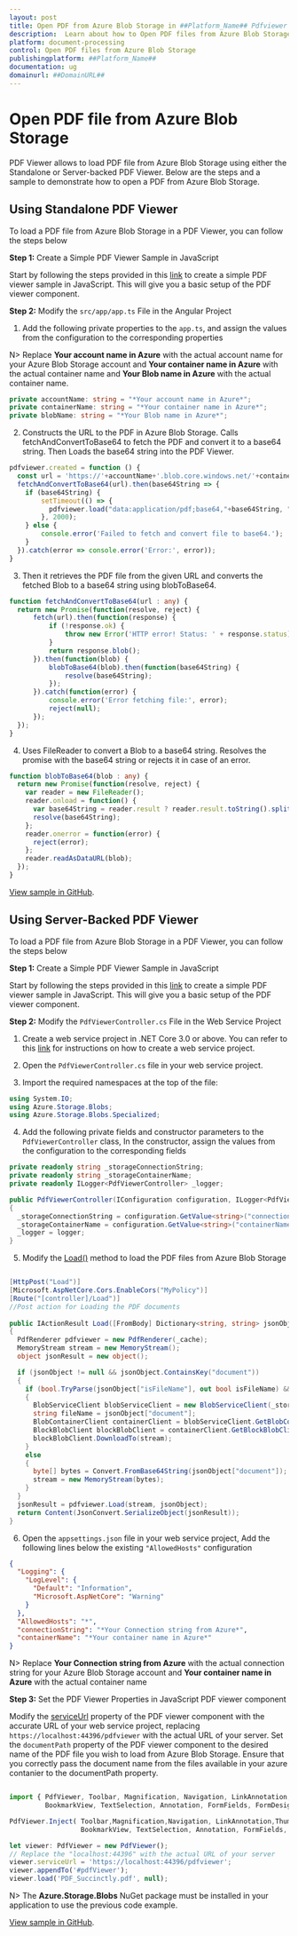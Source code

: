 ```yaml
---
layout: post
title: Open PDF from Azure Blob Storage in ##Platform_Name## Pdfviewer | Syncfusion
description:  Learn about how to Open PDF files from Azure Blob Storage in ##Platform_Name## Pdfviewer control of Syncfusion Essential JS 2 and more details.
platform: document-processing
control: Open PDF files from Azure Blob Storage
publishingplatform: ##Platform_Name##
documentation: ug
domainurl: ##DomainURL##
---
```


# Open PDF file from Azure Blob Storage

PDF Viewer allows to load PDF file from Azure Blob Storage using either the Standalone or Server-backed PDF Viewer. Below are the steps and a sample to demonstrate how to open a PDF from Azure Blob Storage.

## Using Standalone PDF Viewer

To load a PDF file from Azure Blob Storage in a PDF Viewer, you can follow the steps below

**Step 1:** Create a Simple PDF Viewer Sample in JavaScript

Start by following the steps provided in this [link](https://help.syncfusion.com/document-processing/pdf/pdf-viewer/javascript-es5/getting-started) to create a simple PDF viewer sample in JavaScript. This will give you a basic setup of the PDF viewer component.

**Step 2:** Modify the `src/app/app.ts` File in the Angular Project

1. Add the following private properties to the `app.ts`, and assign the values from the configuration to the corresponding properties

N> Replace **Your account name in Azure** with the actual account name for your Azure Blob Storage account and **Your container name in Azure** with the actual container name and **Your Blob name in Azure** with the actual container name.

```typescript
private accountName: string = "*Your account name in Azure*";
private containerName: string = "*Your container name in Azure*";
private blobName: string = "*Your Blob name in Azure*";
```

2. Constructs the URL to the PDF in Azure Blob Storage. Calls fetchAndConvertToBase64 to fetch the PDF and convert it to a base64 string. Then Loads the base64 string into the PDF Viewer.

```typescript
pdfviewer.created = function () {
  const url = 'https://'+accountName+'.blob.core.windows.net/'+containerName+'/'+blobName;
  fetchAndConvertToBase64(url).then(base64String => {
    if (base64String) {
        setTimeout(() => {
          pdfviewer.load("data:application/pdf;base64,"+base64String, "");
        }, 2000);
    } else {
        console.error('Failed to fetch and convert file to base64.');
    }
  }).catch(error => console.error('Error:', error));
}
```

3. Then it retrieves the PDF file from the given URL and converts the fetched Blob to a base64 string using blobToBase64.

```typescript
function fetchAndConvertToBase64(url : any) {
  return new Promise(function(resolve, reject) {
      fetch(url).then(function(response) {
          if (!response.ok) {
              throw new Error('HTTP error! Status: ' + response.status);
          }
          return response.blob();
      }).then(function(blob) {
          blobToBase64(blob).then(function(base64String) {
              resolve(base64String);
          });
      }).catch(function(error) {
          console.error('Error fetching file:', error);
          reject(null);
      });
  });
}
```

4. Uses FileReader to convert a Blob to a base64 string. Resolves the promise with the base64 string or rejects it in case of an error.

```typescript
function blobToBase64(blob : any) {
  return new Promise(function(resolve, reject) {
    var reader = new FileReader();
    reader.onload = function() {
      var base64String = reader.result ? reader.result.toString().split(',')[1] : '';
      resolve(base64String);
    };
    reader.onerror = function(error) {
      reject(error);
    };
    reader.readAsDataURL(blob);
  });
}
```

[View sample in GitHub](https://github.com/SyncfusionExamples/open-save-pdf-documents-in-azure-blob-storage/tree/master/Open%20and%20Save%20PDF%20in%20Azure%20Blob%20Storage%20using%20Standalone).

## Using Server-Backed PDF Viewer

To load a PDF file from Azure Blob Storage in a PDF Viewer, you can follow the steps below

**Step 1:** Create a Simple PDF Viewer Sample in JavaScript

Start by following the steps provided in this [link](https://help.syncfusion.com/document-processing/pdf/pdf-viewer/javascript-es5/getting-started) to create a simple PDF viewer sample in JavaScript. This will give you a basic setup of the PDF viewer component.

**Step 2:** Modify the `PdfViewerController.cs` File in the Web Service Project

1. Create a web service project in .NET Core 3.0 or above. You can refer to this [link](https://www.syncfusion.com/kb/11063/how-to-create-pdf-viewer-web-service-in-net-core-3-0-and-above) for instructions on how to create a web service project.

2. Open the `PdfViewerController.cs` file in your web service project.

3. Import the required namespaces at the top of the file:

```csharp
using System.IO;
using Azure.Storage.Blobs;
using Azure.Storage.Blobs.Specialized;
```

4. Add the following private fields and constructor parameters to the `PdfViewerController` class, In the constructor, assign the values from the configuration to the corresponding fields

```csharp
private readonly string _storageConnectionString;
private readonly string _storageContainerName;
private readonly ILogger<PdfViewerController> _logger;

public PdfViewerController(IConfiguration configuration, ILogger<PdfViewerController> logger)
{
  _storageConnectionString = configuration.GetValue<string>("connectionString");
  _storageContainerName = configuration.GetValue<string>("containerName");
  _logger = logger;
}
```

5. Modify the [Load()](https://ej2.syncfusion.com/documentation/api/pdfviewer/#load) method to load the PDF files from  Azure Blob Storage

```csharp

[HttpPost("Load")]
[Microsoft.AspNetCore.Cors.EnableCors("MyPolicy")]
[Route("[controller]/Load")]
//Post action for Loading the PDF documents 
 
public IActionResult Load([FromBody] Dictionary<string, string> jsonObject)
{
  PdfRenderer pdfviewer = new PdfRenderer(_cache);
  MemoryStream stream = new MemoryStream();
  object jsonResult = new object();

  if (jsonObject != null && jsonObject.ContainsKey("document"))
  {
    if (bool.TryParse(jsonObject["isFileName"], out bool isFileName) && isFileName)
    {
      BlobServiceClient blobServiceClient = new BlobServiceClient(_storageConnectionString);
      string fileName = jsonObject["document"];
      BlobContainerClient containerClient = blobServiceClient.GetBlobContainerClient(_storageContainerName);
      BlockBlobClient blockBlobClient = containerClient.GetBlockBlobClient(fileName);
      blockBlobClient.DownloadTo(stream);
    }
    else
    {
      byte[] bytes = Convert.FromBase64String(jsonObject["document"]);
      stream = new MemoryStream(bytes);
    }
  }
  jsonResult = pdfviewer.Load(stream, jsonObject);
  return Content(JsonConvert.SerializeObject(jsonResult));
}
```

6. Open the `appsettings.json` file in your web service project, Add the following lines below the existing `"AllowedHosts"` configuration

```json
{
  "Logging": {
    "LogLevel": {
      "Default": "Information",
      "Microsoft.AspNetCore": "Warning"
    }
  },
  "AllowedHosts": "*",
  "connectionString": "*Your Connection string from Azure*",
  "containerName": "*Your container name in Azure*"
}
```

N> Replace **Your Connection string from Azure** with the actual connection string for your Azure Blob Storage account and **Your container name in Azure** with the actual container name

**Step 3:**  Set the PDF Viewer Properties in JavaScript PDF viewer component

Modify the [serviceUrl](https://ej2.syncfusion.com/documentation/api/pdfviewer/#serviceurl) property of the PDF viewer component with the accurate URL of your web service project, replacing `https://localhost:44396/pdfviewer` with the actual URL of your server. Set the `documentPath` property of the PDF viewer component to the desired name of the PDF file you wish to load from Azure Blob Storage. Ensure that you correctly pass the document name from the files available in your azure contanier to the documentPath property.

```javascript

import { PdfViewer, Toolbar, Magnification, Navigation, LinkAnnotation,ThumbnailView,
         BookmarkView, TextSelection, Annotation, FormFields, FormDesigner} from '@syncfusion/ej2-pdfviewer';

PdfViewer.Inject( Toolbar,Magnification,Navigation, LinkAnnotation,ThumbnailView,
                  BookmarkView, TextSelection, Annotation, FormFields, FormDesigner);

let viewer: PdfViewer = new PdfViewer();
// Replace the "localhost:44396" with the actual URL of your server
viewer.serviceUrl = 'https://localhost:44396/pdfviewer';
viewer.appendTo('#pdfViewer');
viewer.load('PDF_Succinctly.pdf', null);

```

N> The **Azure.Storage.Blobs** NuGet package must be installed in your application to use the previous code example.

[View sample in GitHub](https://github.com/SyncfusionExamples/open-save-pdf-documents-in-azure-blob-storage/tree/master/Open%20and%20Save%20PDF%20in%20Azure%20Blob%20Storage%20using%20Server-Backend).